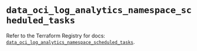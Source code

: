 # `data_oci_log_analytics_namespace_scheduled_tasks`

Refer to the Terraform Registry for docs: [`data_oci_log_analytics_namespace_scheduled_tasks`](https://registry.terraform.io/providers/hashicorp/oci/7.19.0/docs/data-sources/log_analytics_namespace_scheduled_tasks).
